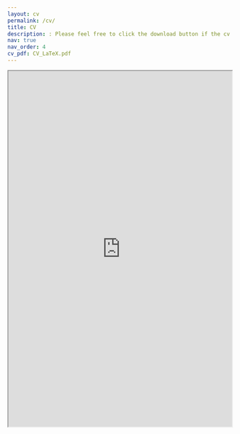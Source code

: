 ```yaml
---
layout: cv
permalink: /cv/
title: CV
description: : Please feel free to click the download button if the cv does not show up in your browser.
nav: true
nav_order: 4
cv_pdf: CV_LaTeX.pdf
---
```

<div style="width: 100%; height:800">
<iframe src="https://hopanshum.github.io//assets/pdf/CV_LaTeX.pdf" width="100%" height="800"></iframe>
</div>